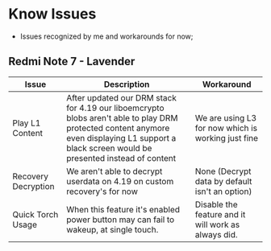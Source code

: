 # Know Issues
* Issues recognized by me and workarounds for now;

## Redmi Note 7 - Lavender

|Issue|Description|Workaround|
|-----|-----|-----|
|Play L1 Content|After updated our DRM stack for 4.19 our liboemcrypto blobs aren't able to play DRM protected content anymore even displaying L1 support a black screen would be presented instead of content|We are using L3 for now which is working just fine|
|Recovery Decryption|We aren't able to decrypt userdata on 4.19 on custom recovery's for now|None (Decrypt data by default isn't an option)|
|Quick Torch Usage|When this feature it's enabled power button may can fail to wakeup, at single touch.|Disable the feature and it will work as always did.|
